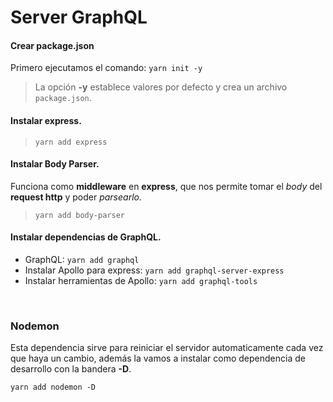 # Server GraphQL #



#### Crear package.json ####

Primero ejecutamos el comando: `yarn init -y`

> La opción **-y** establece valores por defecto y crea un archivo `package.json`.


#### Instalar express. ####

> `yarn add express` 


#### Instalar Body Parser. ####

Funciona como **middleware** en **express**, que nos permite tomar el *body* del **request http** y poder *parsearlo.*

> `yarn add body-parser` <br> 


#### Instalar dependencias de GraphQL. ####

- GraphQL: `yarn add graphql`
- Instalar Apollo para express: `yarn add graphql-server-express`
- Instalar herramientas de Apollo: `yarn add graphql-tools`

<br>

### Nodemon ###

Esta dependencia sirve para reiniciar el servidor automaticamente cada vez que haya un cambio, además la vamos a instalar como dependencia de desarrollo con la bandera **-D**.

`yarn add nodemon -D`